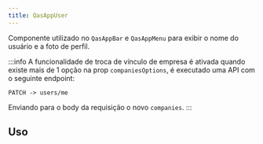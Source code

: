 ```yaml
---
title: QasAppUser
---
```


Componente utilizado no `QasAppBar` e `QasAppMenu` para exibir o nome do usuário e a foto de perfil.

<doc-api file="app-user/QasAppUser" name="QasAppUser" />

:::info
A funcionalidade de troca de vínculo de empresa é ativada quando existe mais de 1 opção na prop `companiesOptions`, é executado uma API com o seguinte endpoint:

`PATCH -> users/me`

Enviando para o body da requisição o novo `companies`.
:::

## Uso
<doc-example file="QasAppUser/Basic" title="Básico" />

